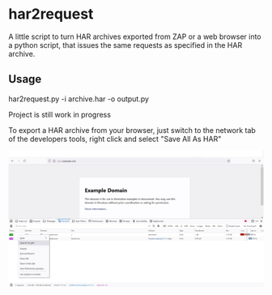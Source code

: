 # har2request

A little script to turn HAR archives exported from ZAP or a web browser into a python script, that issues the same requests as specified in the HAR archive.

## Usage

har2request.py -i archive.har -o output.py 

Project is still work in progress

To export a HAR archive from your browser, just switch to the network tab of the developers tools, right click
and select "Save All As HAR"

![Firefox export](https://raw.githubusercontent.com/BitnomadLive/HackScripts/main/Web/har2request/images/firefox_har_export.jpg)